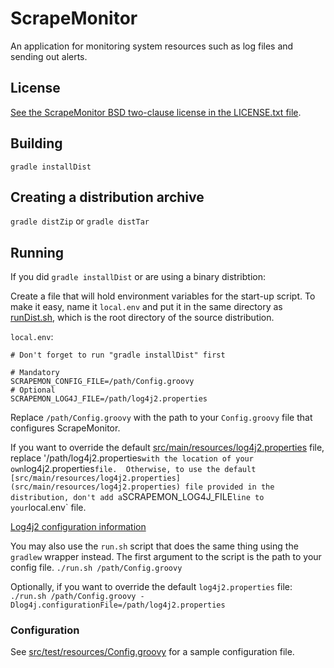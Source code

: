 # ScrapeMonitor

An application for monitoring system resources such as log files and sending
out alerts.

## License

[See the ScrapeMonitor BSD two-clause license in the LICENSE.txt file](LICENSE.txt).

## Building

`gradle installDist`

## Creating a distribution archive

`gradle distZip` or `gradle distTar`

## Running

If you did `gradle installDist` or are using a binary distribtion:

Create a file that will hold environment variables for the start-up script. 
To make it easy, name it `local.env` and put it in the same directory as
[runDist.sh](runDist.sh), which is the root directory of the source
distribution.

`local.env`:

```
# Don't forget to run "gradle installDist" first

# Mandatory
SCRAPEMON_CONFIG_FILE=/path/Config.groovy
# Optional
SCRAPEMON_LOG4J_FILE=/path/log4j2.properties
```

Replace `/path/Config.groovy` with the path to your `Config.groovy` file
that configures ScrapeMonitor.

If you want to override the default
[src/main/resources/log4j2.properties](src/main/resources/log4j2.properties)
file, replace '/path/log4j2.properties` with the location of your own
`log4j2.properties` file.  Otherwise, to use the default
[src/main/resources/log4j2.properties](src/main/resources/log4j2.properties)
file provided in the distribution, don't add a `SCRAPEMON_LOG4J_FILE` line
to your `local.env` file.

[Log4j2 configuration information](https://logging.apache.org/log4j/2.x/manual/configuration.html)

You may also use the `run.sh` script that does the same thing using the
`gradlew` wrapper instead.  The first argument to the script is the path to
your config file.
```./run.sh /path/Config.groovy```

Optionally, if you want to override the default `log4j2.properties` file:
```./run.sh /path/Config.groovy -Dlog4j.configurationFile=/path/log4j2.properties```

### Configuration

See [src/test/resources/Config.groovy](src/test/resources/Config.groovy) for
a sample configuration file.  
